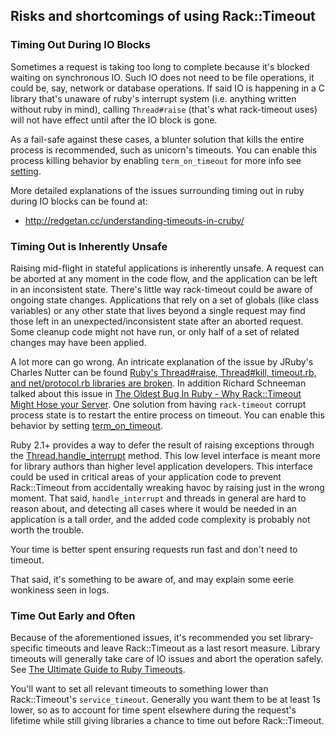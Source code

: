 Risks and shortcomings of using Rack::Timeout
---------------------------------------------

### Timing Out During IO Blocks

Sometimes a request is taking too long to complete because it's blocked waiting on synchronous IO. Such IO does not need to be file operations, it could be, say, network or database operations. If said IO is happening in a C library that's unaware of ruby's interrupt system (i.e. anything written without ruby in mind), calling `Thread#raise` (that's what rack-timeout uses) will not have effect until after the IO block is gone.

As a fail-safe against these cases, a blunter solution that kills the entire process is recommended, such as unicorn's timeouts. You can enable this process killing behavior by enabling `term_on_timeout` for more info see [setting][term-on-timeout].

More detailed explanations of the issues surrounding timing out in ruby during IO blocks can be found at:

- http://redgetan.cc/understanding-timeouts-in-cruby/

### Timing Out is Inherently Unsafe

Raising mid-flight in stateful applications is inherently unsafe. A request can be aborted at any moment in the code flow, and the application can be left in an inconsistent state. There's little way rack-timeout could be aware of ongoing state changes. Applications that rely on a set of globals (like class variables) or any other state that lives beyond a single request may find those left in an unexpected/inconsistent state after an aborted request. Some cleanup code might not have run, or only half of a set of related changes may have been applied.

A lot more can go wrong. An intricate explanation of the issue by JRuby's Charles Nutter can be found [
Ruby's Thread#raise, Thread#kill, timeout.rb, and net/protocol.rb libraries are broken][broken-timeout]. In addition Richard Schneeman talked about this issue in [The Oldest Bug In Ruby - Why Rack::Timeout Might Hose your Server][oldest-bug]. One solution from having `rack-timeout` corrupt process state is to restart the entire process on timeout. You can enable this behavior by setting [term_on_timeout][term-on-timeout].

Ruby 2.1+ provides a way to defer the result of raising exceptions through the [Thread.handle_interrupt][handle-interrupt] method. This low level interface is meant more for library authors than higher level application developers. This interface could be used in critical areas of your application code to prevent Rack::Timeout from accidentally wreaking havoc by raising just in the wrong moment. That said, `handle_interrupt` and threads in general are hard to reason about, and detecting all cases where it would be needed in an application is a tall order, and the added code complexity is probably not worth the trouble.

Your time is better spent ensuring requests run fast and don't need to timeout.

That said, it's something to be aware of, and may explain some eerie wonkiness seen in logs.

[oldest-bug]: https://www.schneems.com/2017/02/21/the-oldest-bug-in-ruby-why-racktimeout-might-hose-your-server/
[broken-timeout]: http://headius.blogspot.de/2008/02/rubys-threadraise-threadkill-timeoutrb.html
[handle-interrupt]: http://www.ruby-doc.org/core-2.1.3/Thread.html#method-c-handle_interrupt

### Time Out Early and Often

Because of the aforementioned issues, it's recommended you set library-specific timeouts and leave Rack::Timeout as a last resort measure. Library timeouts will generally take care of IO issues and abort the operation safely. See [The Ultimate Guide to Ruby Timeouts][ruby-timeouts].

You'll want to set all relevant timeouts to something lower than Rack::Timeout's `service_timeout`. Generally you want them to be at least 1s lower, so as to account for time spent elsewhere during the request's lifetime while still giving libraries a chance to time out before Rack::Timeout.

[ruby-timeouts]: https://github.com/ankane/the-ultimate-guide-to-ruby-timeouts
[term-on-timeout]: https://github.com/zombocom/rack-timeout/blob/main/doc/settings.md#term-on-timeout

